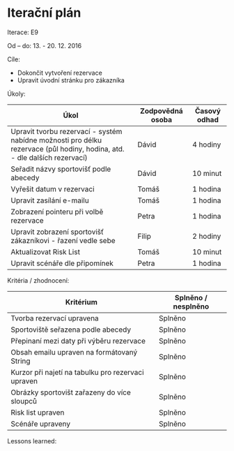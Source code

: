 <h1>Iterační plán</h1>
Iterace: E9 

Od – do: 13. - 20. 12. 2016


Cíle:
- Dokončit vytvoření rezervace
- Upravit úvodní stránku pro zákazníka

Úkoly:

|Úkol|	Zodpovědná osoba|	Časový odhad|
|---|---|---|
|Upravit tvorbu rezervací - systém nabídne možnosti pro délku rezervace (půl hodiny, hodina, atd. - dle dalších rezervací)|Dávid|4 hodiny|
|Seřadit názvy sportovišť podle abecedy|Dávid|10 minut|
|Vyřešit datum v rezervaci|Tomáš|1 hodina|
|Upravit zasílání e-mailu|Tomáš|1 hodina|
|Zobrazení pointeru při volbě rezervace|Petra|1 hodina|
|Upravit zobrazení sportovišť zákazníkovi - řazení vedle sebe|Filip|2 hodiny|
|Aktualizovat Risk List|Tomáš|10 minut|
|Upravit scénáře dle připomínek|Petra|1 hodina|

Kritéria / zhodnocení:

|Kritérium	|Splněno / nesplněno|
|---|---|
|Tvorba rezervací upravena|Splněno|
|Sportoviště seřazena podle abecedy|Splněno|
|Přepinaní mezi daty při výběru rezervace|Splněno|
|Obsah emailu upraven na formátovaný String|Splněno|
|Kurzor při najetí na tabulku pro rezervaci upraven|Splněno|
|Obrázky sportovišt zařazeny do více sloupců|Splněno|
|Risk list upraven|Splněno|
|Scénáře upraveny|Splněno|

Lessons learned:
